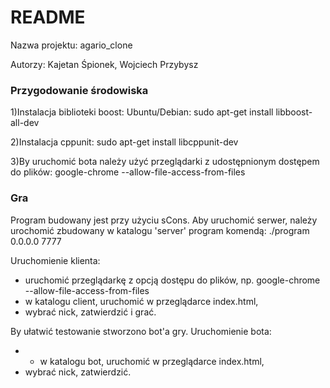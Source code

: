 # README #

Nazwa projektu: agario_clone

Autorzy: Kajetan Śpionek, Wojciech Przybysz

### Przygodowanie środowiska ###

1)Instalacja biblioteki boost: 
 Ubuntu/Debian: sudo apt-get install libboost-all-dev

2)Instalacja cppunit:
 sudo apt-get install libcppunit-dev

3)By uruchomić bota należy użyć przeglądarki z udostępnionym dostępem do plików:
 google-chrome --allow-file-access-from-files

### Gra ###

Program budowany jest przy użyciu sCons. 
Aby uruchomić serwer, należy urochomić zbudowany w katalogu 'server' program komendą:
./program 0.0.0.0 7777

Uruchomienie klienta:
- uruchomić przeglądarkę z opcją dostępu do plików, np.
	google-chrome --allow-file-access-from-files
- w katalogu client, uruchomić w przeglądarce index.html,
- wybrać nick, zatwierdzić i grać.

By ułatwić testowanie stworzono bot'a gry.
Uruchomienie bota:
- - w katalogu bot, uruchomić w przeglądarce index.html,
- wybrać nick, zatwierdzić.
